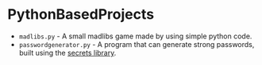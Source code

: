 # PythonBasedProjects

- `madlibs.py` - A small madlibs game made by using simple python code. 
- `passwordgenerator.py` - A program that can generate strong passwords, built using the [secrets library](https://docs.python.org/3/library/secrets.html#module-secrets).
